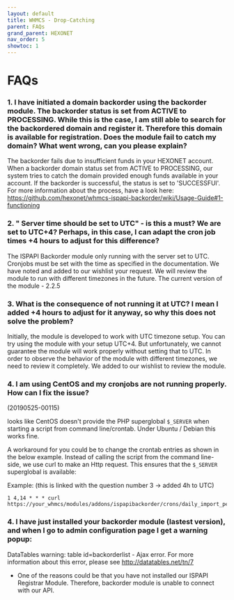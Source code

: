```yaml
---
layout: default
title: WHMCS - Drop-Catching
parent: FAQs
grand_parent: HEXONET
nav_order: 5
showtoc: 1
---
```


# FAQs

### 1. **I have initiated a domain backorder using the backorder module. The backorder status is set from ACTIVE to PROCESSING. While this is the case, I am still able to search for the backordered domain and register it. Therefore this domain is available for registration. Does the module fail to catch my domain? What went wrong, can you please explain?**

The backorder fails due to insufficient funds in your HEXONET account. When a backorder domain status set from ACTIVE to PROCESSING, our system tries to catch the domain provided enough funds available in your account.
If the backorder is successful, the status is set to 'SUCCESSFUl'. 
For more information about the process, have a look here: https://github.com/hexonet/whmcs-ispapi-backorder/wiki/Usage-Guide#1-functioning

### 2. **" Server time should be set to UTC" - is this a must? We are set to UTC+4? Perhaps, in this case, I can adapt the cron job times +4 hours to adjust for this difference?**

The ISPAPI Backorder module only running with the server set to UTC. Cronjobs must be set with the time as specified in the documentation.
We have noted and added to our wishlist your request. We will review the module to run with different timezones in the future.
The current version of the module - 2.2.5

### 3. **What is the consequence of not running it at UTC? I mean I added +4 hours to adjust for it anyway, so why this does not solve the problem?**

Initially, the module is developed to work with UTC timezone setup. You can try using the module with your setup UTC+4. But unfortunately, we cannot guarantee the module will work properly without setting that to UTC. In order to observe the behavior of the module with different timezones, we need to review it completely. We added to our wishlist to review the module.

### 4. **I am using CentOS and my cronjobs are not running properly. How can I fix the issue?**
(20190525-00115)

looks like CentOS doesn't provide the PHP superglobal `$_SERVER` when starting a script from command line/crontab. Under Ubuntu / Debian this works fine.

A workaround for you could be to change the crontab entries as shown in the below example. Instead of calling the script from the command line-side, we use curl to make an Http request. This ensures that the `$_SERVER` superglobal is available:

Example: (this is linked with the question number 3 -> added 4h to UTC)

```
1 4,14 * * * curl https://your_whmcs/modules/addons/ispapibackorder/crons/daily_import_pendingdomainlist.php
```

### 4. **I have just installed your backorder module (lastest version), and when I go to admin configuration page I get a warning popup:**
DataTables warning: table id=backorderlist - Ajax error. For more information about this error, please see http://datatables.net/tn/7

* One of the reasons could be that you have not installed our ISPAPI Registrar Module. Therefore, backorder module is unable to connect with our API.
